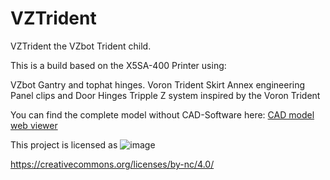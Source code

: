 # VZTrident
VZTrident the VZbot Trident child.

This is a build based on the X5SA-400 Printer using:

VZbot Gantry and tophat hinges. 
Voron Trident Skirt 
Annex engineering Panel clips and Door Hinges 
Tripple Z system inspired by the Voron Trident 

You can find the complete model without CAD-Software here: [CAD model web viewer](https://a360.co/3ITT817) 


This project is licensed as
![image](https://user-images.githubusercontent.com/37383368/139769027-7267da5b-7f58-499d-96bc-e41d164a3aac.png)

https://creativecommons.org/licenses/by-nc/4.0/
